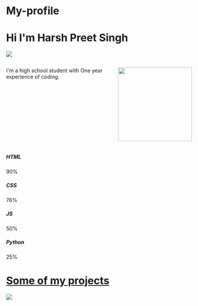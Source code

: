 # My-profile

# Hi I'm Harsh Preet Singh 

<p>
  <img src="https://img.freepik.com/free-vector/laptop-with-pr…-programming-applications-dark-neon_39422-971.jpg"  >
</p>
<div style="display:flex; ">
<p> I'm a high school student with One year experience of coding. </p>
<p>
  <img src="https://c.tenor.com/GfSX-u7VGM4AAAAC/coding.gif" width= 200px>
</p>
</div>

<div class="skills padd-15">
                                       <div class="row">
                                           <div class="skill-items padd-15">
                                               <h5>HTML</h5>
                                               <div class="progress">
                                                   <div class="progress-in" style="width:90% ;"></div>
                                                   <div class="skill-percent">90%</div>
                                               </div>
                                           </div>
                                           <div class="skill-items padd-15">
                                                <h5>CSS</h5>
                                                <div class="progress">
                                                    <div class="progress-in" style="width:76% ;"></div>
                                                    <div class="skill-percent">76%</div>
                                                </div>
                                            </div>
                                           <div class="skill-items padd-15">
                                               <h5>JS</h5>
                                               <div class="progress">
                                                   <div class="progress-in" style="width:50% ;"></div>
                                                    <div class="skill-percent">50%</div>
                                                </div>
                                            </div>
                                            <div class="skill-items padd-15">
                                                <h5>Python</h5>
                                                <div class="progress">
                                                    <div class="progress-in" style="width:25% ;"></div>
                                                     <div class="skill-percent">25%</div>
                                                 </div>
                                             </div>
                                            
                                    

<h1> <a href="https://github.com/HPScoding?tab=repositories" > Some of my projects </a> </h1>
<p>
  <img src="https://fonts.gstatic.com/s/e/notoemoji/14.0/1f60e/72.png">
  </p>
